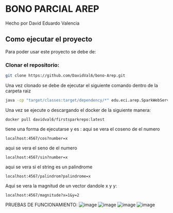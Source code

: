 # BONO PARCIAL AREP
Hecho por David Eduardo Valencia

## Como ejecutar el proyecto
Para poder usar este proyecto se debe de:
### Clonar el repositorio:
``` bash
git clone https://github.com/DavidVal6/bono-Arep.git
```
Una vez clonado se debe de ejecutar el siguiente comando dentro de la carpeta raiz
``` bash
java -cp "target/classes:target/dependency/*" edu.eci.arep.SparkWebServer
```

Una vez se ejecute o descargando el docker de la siguiente manera:
```
docker pull davidval6/firstsparkrepo:latest
```
tiene una forma de ejecutarse y es : 
aqui se vera el coseno de el numero
```
localhost:4567/cos?number=x 
```
aqui se vera el seno de el numero
```
localhost:4567/sin?number=x 
```
aqui se vera si el string es un palindrome
```
localhost:4567/palindrom?palindrome=x 
```
Aqui se vera la magnitud de un vector dandole x y y:
```
localhost:4567/magnitude?x=1&y=2 
```
PRUEBAS DE FUNCIONAMIENTO:
![image](https://github.com/DavidVal6/bono-Arep/assets/98176834/2d81d7cc-001a-4b30-addf-9448c6722c70)
![image](https://github.com/DavidVal6/bono-Arep/assets/98176834/0eb0ba9b-07ab-4aaf-a9c1-41784099acc1)
![image](https://github.com/DavidVal6/bono-Arep/assets/98176834/b8c2dca6-a8cb-40ae-a277-c778e7f465e7)
![image](https://github.com/DavidVal6/bono-Arep/assets/98176834/8bdd23c3-aea9-443f-bd96-c540f48f6b18)

